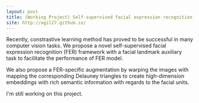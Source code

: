 ```yaml
---
layout: post
title: (Working Project) Self-supervised facial expression recognition with multi-task learning
site: http://agil27.github.io/
---
```


Recently, constrastive learning method has proved to be successful in many computer vision tasks. We propose a novel self-supervised facial expression recognition (FER) framework with a facial landmark auxiliary task to facilitate the performance of FER model. 

We also propose a FER-specific augmentation by warping the images with mapping the corresponding Delauney triangles to create high-dimension embeddings with rich semantic information with regards to the facial units.

I'm still working on this project.
